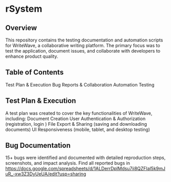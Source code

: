 # rSystem
## Overview
This repository contains the testing documentation and automation scripts for WriteWave, a collaborative writing platform. The primary focus was to test the application, document issues, and collaborate with developers to enhance product quality.
## Table of Contents
Test Plan & Execution
Bug Reports & Collaboration
Automation Testing
## Test Plan & Execution
A test plan was created to cover the key functionalities of WriteWave, including:
Document Creation
User Authentication & Authorization (registration, login )
File Export & Sharing (saving and downloading documents)
UI Responsiveness (mobile, tablet, and desktop testing)
## Bug Documentation
15+ bugs were identified and documented with detailed reproduction steps, screenshots, and impact analysis.
Find all reported bugs in https://docs.google.com/spreadsheets/d/1ALDerrDpIMdsu7ii8QZFIal5k9mJuR_-xw3Z3DyUeUA/edit?usp=sharing
